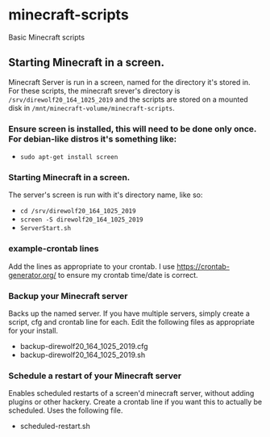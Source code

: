 # minecraft-scripts
Basic Minecraft scripts

## Starting Minecraft in a screen.

Minecraft Server is run in a screen, named for the directory it's stored in. For these scripts, the minecraft srever's directory is `/srv/direwolf20_164_1025_2019` and the scripts are stored on a mounted disk in `/mnt/minecraft-volume/minecraft-scripts`.

### Ensure screen is installed, this will need to be done only once. For debian-like distros it's something like:
- `sudo apt-get install screen`

### Starting Minecraft in a screen.

The server's screen is run with it's directory name, like so:
- `cd /srv/direwolf20_164_1025_2019`
- `screen -S direwolf20_164_1025_2019`
- `ServerStart.sh`

### example-crontab lines

Add the lines as appropriate to your crontab. I use https://crontab-generator.org/ to ensure my crontab time/date is correct.

### Backup your Minecraft server

Backs up the named server. If you have multiple servers, simply create a script, cfg and crontab line for each. Edit the following files as appropriate for your install.

- backup-direwolf20_164_1025_2019.cfg 
- backup-direwolf20_164_1025_2019.sh

### Schedule a restart of your Minecraft server

Enables scheduled restarts of a screen'd minecraft server, without adding plugins or other hackery. Create a crontab line if you want this to actually be scheduled. Uses the following file.

- scheduled-restart.sh
